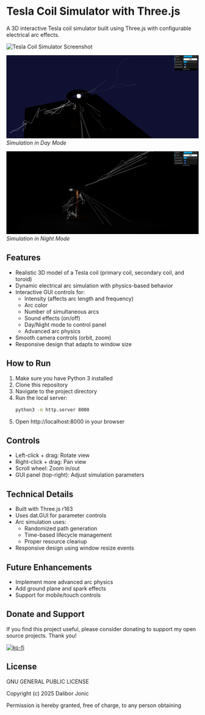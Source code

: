 # Tesla Coil Simulator with Three.js

A 3D interactive Tesla coil simulator built using Three.js with configurable electrical arc effects.

![Tesla Coil Simulator Screenshot](./screenshot.png)

![Day Mode](./image/screenshot1.png)
*Simulation in Day Mode*

![Night Mode](./image/screenshot2.png)
*Simulation in Night Mode*

## Features

- Realistic 3D model of a Tesla coil (primary coil, secondary coil, and toroid)
- Dynamic electrical arc simulation with physics-based behavior
- Interactive GUI controls for:
  - Intensity (affects arc length and frequency)
  - Arc color
  - Number of simultaneous arcs
  - Sound effects (on/off)
  - Day/Night mode to control panel
  - Advanced arc physics
- Smooth camera controls (orbit, zoom)
- Responsive design that adapts to window size

## How to Run

1. Make sure you have Python 3 installed
2. Clone this repository
3. Navigate to the project directory
4. Run the local server:
   ```bash
   python3 -m http.server 8000
   ```
5. Open http://localhost:8000 in your browser

## Controls

- Left-click + drag: Rotate view
- Right-click + drag: Pan view
- Scroll wheel: Zoom in/out
- GUI panel (top-right): Adjust simulation parameters

## Technical Details

- Built with Three.js r163
- Uses dat.GUI for parameter controls
- Arc simulation uses:
  - Randomized path generation
  - Time-based lifecycle management
  - Proper resource cleanup
- Responsive design using window resize events

## Future Enhancements

- Implement more advanced arc physics
- Add ground plane and spark effects
- Support for mobile/touch controls

## Donate and Support
 
If you find this project useful, please consider donating to support my open source projects. Thank you!

[![ko-fi](https://www.ko-fi.com/img/githubbutton_sm.svg)](https://ko-fi.com/daliborjonic)

## License

GNU GENERAL PUBLIC LICENSE

Copyright (c) 2025 Dalibor Jonic

Permission is hereby granted, free of charge, to any person obtaining